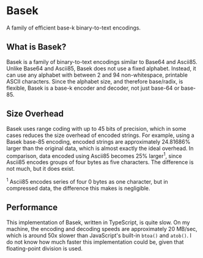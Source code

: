# Basek

A family of efficient base-k binary-to-text encodings.

## What is Basek?

Basek is a family of binary-to-text encodings similar to Base64 and Ascii85. Unlike Base64 and Ascii85, Basek does not use a fixed alphabet. Instead, it can use any alphabet with between 2 and 94 non-whitespace, printable ASCII characters. Since the alphabet size, and therefore base/radix, is flexible, Basek is a base-k encoder and decoder, not just base-64 or base-85.

## Size Overhead

Basek uses range coding with up to 45 bits of precision, which in some cases reduces the size overhead of encoded strings. For example, using a Basek base-85 encoding, encoded strings are approximately 24.81686% larger than the original data, which is almost exactly the ideal overhead. In comparison, data encoded using Ascii85 becomes 25% larger<sup>1</sup>, since Ascii85 encodes groups of four bytes as five characters. The difference is not much, but it does exist.

<sup>1</sup> Ascii85 encodes series of four 0 bytes as one character, but in compressed data, the difference this makes is negligible.

## Performance

This implementation of Basek, written in TypeScript, is quite slow. On my machine, the encoding and decoding speeds are approximately 20 MB/sec, which is around 50x slower than JavaScript's built-in `btoa()` and `atob()`. I do not know how much faster this implementation could be, given that floating-point division is used.
